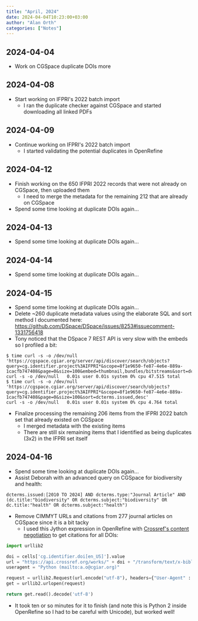 ```yaml
---
title: "April, 2024"
date: 2024-04-04T10:23:00+03:00
author: "Alan Orth"
categories: ["Notes"]
---
```


## 2024-04-04

- Work on CGSpace duplicate DOIs more

<!--more-->

## 2024-04-08

- Start working on IFPRI's 2022 batch import
  - I ran the duplicate checker against CGSpace and started downloading all linked PDFs

## 2024-04-09

- Continue working on IFPRI's 2022 batch import
  - I started validating the potential duplicates in OpenRefine

## 2024-04-12

- Finish working on the 650 IFPRI 2022 records that were not already on CGSpace, then uploaded them
  - I need to merge the metadata for the remaining 212 that are already on CGSpace
- Spend some time looking at duplicate DOIs again...

## 2024-04-13

- Spend some time looking at duplicate DOIs again...

## 2024-04-14

- Spend some time looking at duplicate DOIs again...

## 2024-04-15

- Spend some time looking at duplicate DOIs again...
- Delete ~260 duplicate metadata values using the elaborate SQL and sort method I documented here: https://github.com/DSpace/DSpace/issues/8253#issuecomment-1331756418
- Tony noticed that the DSpace 7 REST API is very slow with the embeds so I profiled a bit:

```
$ time curl -s -o /dev/null 'https://cgspace.cgiar.org/server/api/discover/search/objects?query=cg.identifier.project%3AIFPRI*&scope=8f1e9650-fe87-4e6e-889a-1cacfb747408&page=0&size=100&embed=thumbnail,bundles/bitstreams&sort=dcterms.issued,desc'
curl -s -o /dev/null   0.01s user 0.01s system 0% cpu 47.515 total
$ time curl -s -o /dev/null 'https://cgspace.cgiar.org/server/api/discover/search/objects?query=cg.identifier.project%3AIFPRI*&scope=8f1e9650-fe87-4e6e-889a-1cacfb747408&page=0&size=100&sort=dcterms.issued,desc'
curl -s -o /dev/null   0.01s user 0.01s system 0% cpu 4.764 total
```

- Finalize processing the remaining 206 items from the IFPRI 2022 batch set that already existed on CGSpace
  - I merged metadata with the existing items
  - There are still six remaining items that I identified as being duplicates (3x2) in the IFPRI set itself

## 2024-04-16

- Spend some time looking at duplicate DOIs again...
- Assist Deborah with an advanced query on CGSpace for biodiversity and health:

```
dcterms.issued:[2010 TO 2024] AND dcterms.type:"Journal Article" AND (dc.title:"biodiversity" OR dcterms.subject:"biodiversity" OR dc.title:"health" OR dcterms.subject:"health")
```

- Remove CIMMYT URLs and citations from 277 journal articles on CGSpace since it is a bit tacky
  - I used this Jython expression in OpenRefine with [Crossref's content negotiation](https://citation.crosscite.org/docs.html) to get citations for all DOIs:

```python
import urllib2

doi = cells['cg.identifier.doi[en_US]'].value
url = "https://api.crossref.org/works/" + doi + "/transform/text/x-bibliography"
useragent = "Python (mailto:a.o@cgiar.org)"

request = urllib2.Request(url.encode("utf-8"), headers={"User-Agent" : useragent})
get = urllib2.urlopen(request)

return get.read().decode('utf-8')
```

- It took ten or so minutes for it to finish (and note this is Python 2 inside OpenRefine so I had to be careful with Unicode), but worked well!

<!-- vim: set sw=2 ts=2: -->
